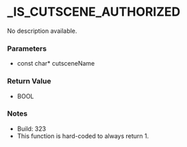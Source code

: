 # _IS_CUTSCENE_AUTHORIZED

No description available.

### Parameters
* const char* cutsceneName

### Return Value
* BOOL

### Notes
* Build: 323
* This function is hard-coded to always return 1.


